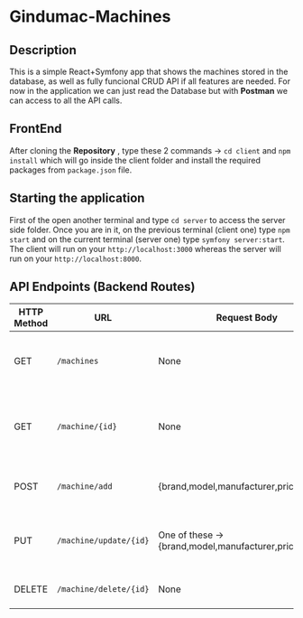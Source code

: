 # Gindumac-Machines

## Description

This is a simple React+Symfony app that shows the machines stored in the database, as well as fully funcional CRUD API if all features are needed. For now in the application we can just read the Database but with **Postman** we can access to all the API calls.

## FrontEnd

After cloning the **Repository** , type these 2 commands -> `cd client` and `npm install` which will go inside the client folder and install the required packages from `package.json` file.

## Starting the application

First of the open another terminal and type `cd server` to access the server side folder. Once you are in it, on the previous terminal (client one) type `npm start` and on the current terminal (server one) type `symfony server:start`. The client will run on your `http://localhost:3000` whereas the server will run on your `http://localhost:8000`.

## API Endpoints (Backend Routes)

| HTTP Method | URL                       | Request Body                      | Success status | Error Status | Description                                                  |
| ----------- | ------------------------- | --------------------------------- | -------------- | ------------ | ------------------------------------------------------------ |
| GET         | `/machines`                | None                   | 200            | 404          | Returns all the machines in the database           |
| GET         | `/machine/{id}`                | None                   | 200            | 404          | Returns a machine with the {id} provided from the database           |
| POST        | `/machine/add`            | {brand,model,manufacturer,price,images}           | 201            | 404          | Adds a new machine in the Database |
| PUT        | `/machine/update/{id}`             | One of these -> {brand,model,manufacturer,price,images}              | 200            | 404          | Updates a machine with {id} that user wishes |
| DELETE         | `/machine/delete/{id}`                | None                  | 204            | 404          | Deletes the selected machine           |
